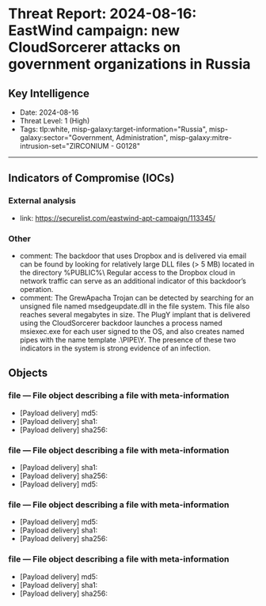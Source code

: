 # Threat Report: 2024-08-16: EastWind campaign: new CloudSorcerer attacks on government organizations in Russia


## Key Intelligence
* Date: 2024-08-16
* Threat Level: 1 (High)
* Tags: tlp:white, misp-galaxy:target-information="Russia", misp-galaxy:sector="Government, Administration", misp-galaxy:mitre-intrusion-set="ZIRCONIUM - G0128"

---

## Indicators of Compromise (IOCs)
### External analysis
* link: https://securelist.com/eastwind-apt-campaign/113345/

### Other
* comment: The backdoor that uses Dropbox and is delivered via email can be found by looking for relatively large DLL files (> 5 MB) located in the directory %PUBLIC%\ Regular access to the Dropbox cloud in network traffic can serve as an additional indicator of this backdoor’s operation.
* comment: The GrewApacha Trojan can be detected by searching for an unsigned file named msedgeupdate.dll in the file system. This file also reaches several megabytes in size.
The PlugY implant that is delivered using the CloudSorcerer backdoor launches a process named msiexec.exe for each user signed to the OS, and also creates named pipes with the name template \.\PIPE\Y. The presence of these two indicators in the system is strong evidence of an infection.

## Objects
### file — File object describing a file with meta-information
* [Payload delivery] md5: <md5>
* [Payload delivery] sha1: <sha1>
* [Payload delivery] sha256: <sha256>

### file — File object describing a file with meta-information
* [Payload delivery] sha1: <sha1>
* [Payload delivery] sha256: <sha256>
* [Payload delivery] md5: <md5>

### file — File object describing a file with meta-information
* [Payload delivery] md5: <md5>
* [Payload delivery] sha1: <sha1>
* [Payload delivery] sha256: <sha256>

### file — File object describing a file with meta-information
* [Payload delivery] md5: <md5>
* [Payload delivery] sha1: <sha1>
* [Payload delivery] sha256: <sha256>
